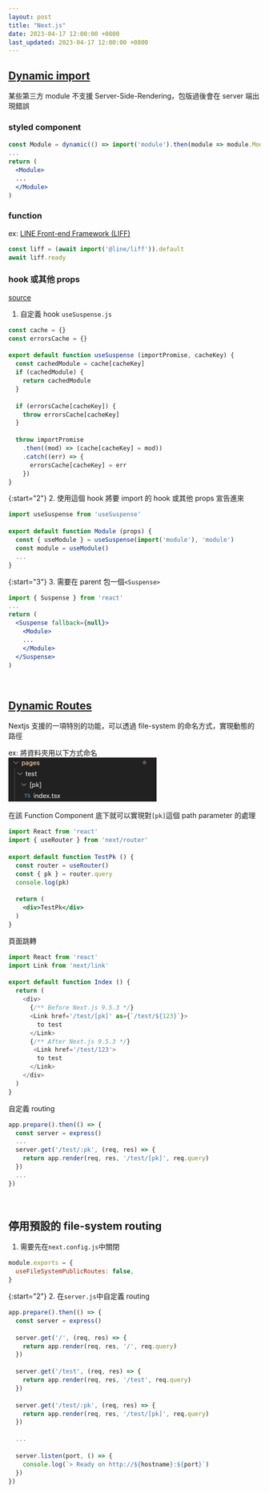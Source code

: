 ```yaml
---
layout: post
title: "Next.js"
date: 2023-04-17 12:00:00 +0800
last_updated: 2023-04-17 12:00:00 +0800
---
```


## [Dynamic import](https://nextjs.org/docs/advanced-features/dynamic-import)

某些第三方 module 不支援 Server-Side-Rendering，包版過後會在 server 端出現錯誤

### styled component
```jsx
const Module = dynamic(() => import('module').then(module => module.Module), { ssr: false })
...
return (
  <Module>
  ...
  </Module>
)
```

### function
ex: [LINE Front-end Framework (LIFF)](https://reurl.cc/qZallN)
```js
const liff = (await import('@line/liff')).default
await liff.ready
```

### hook 或其他 props
[source](https://stackoverflow.com/questions/63126355/loading-react-hooks-using-dynamic-imports/63438354#63438354)

1. 自定義 hook `useSuspense.js`

```js
const cache = {}
const errorsCache = {}

export default function useSuspense (importPromise, cacheKey) {
  const cachedModule = cache[cacheKey]
  if (cachedModule) {
    return cachedModule
  }

  if (errorsCache[cacheKey]) {
    throw errorsCache[cacheKey]
  }

  throw importPromise
    .then((mod) => (cache[cacheKey] = mod))
    .catch((err) => {
      errorsCache[cacheKey] = err
    })
}
```  

{:start="2"}
2. 使用這個 hook 將要 import 的 hook 或其他 props 宣告進來  

```jsx
import useSuspense from 'useSuspense'

export default function Module (props) {
  const { useModule } = useSuspense(import('module'), 'module')
  const module = useModule()
  ...
}
```

{:start="3"}
3. 需要在 parent 包一個`<Suspense>`

```jsx
import { Suspense } from 'react'
...
return (
  <Suspense fallback={null}>
    <Module>
    ...
    </Module>
  </Suspense>
)
```

<br>

## [Dynamic Routes](https://nextjs.org/docs/routing/dynamic-routes)  

Nextjs 支援的一項特別的功能，可以透過 file-system 的命名方式，實現動態的路徑  

ex: 將資料夾用以下方式命名  
![nextjs_dynamic_routes.png](/assets/nextjs_dynamic_routes.png)

在該 Function Component 底下就可以實現對`[pk]`這個 path parameter 的處理
```jsx
import React from 'react'
import { useRouter } from 'next/router'

export default function TestPk () {
  const router = useRouter()
  const { pk } = router.query
  console.log(pk)

  return (
    <div>TestPk</div>
  )
}
```

頁面跳轉

```js
import React from 'react'
import Link from 'next/link'

export default function Index () {
  return (
    <div>
      {/** Before Next.js 9.5.3 */}
      <Link href='/test/[pk]' as={`/test/${123}`}>
        to test
      </Link>
      {/** After Next.js 9.5.3 */}
       <Link href='/test/123'>
        to test
      </Link>
    </div>
  )
}
```

自定義 routing

```js
app.prepare().then(() => {
  const server = express()
  ...
  server.get('/test/:pk', (req, res) => {
    return app.render(req, res, '/test/[pk]', req.query)
  })
  ...
})

```

<br>

## 停用預設的 file-system routing

1. 需要先在`next.config.js`中關閉

```js
module.exports = {
  useFileSystemPublicRoutes: false,
}
```

{:start="2"}
2. 在`server.js`中自定義 routing

```js
app.prepare().then(() => {
  const server = express()

  server.get('/', (req, res) => {
    return app.render(req, res, '/', req.query)
  })

  server.get('/test', (req, res) => {
    return app.render(req, res, '/test', req.query)
  })

  server.get('/test/:pk', (req, res) => {
    return app.render(req, res, '/test/[pk]', req.query)
  })

  ...

  server.listen(port, () => {
    console.log(`> Ready on http://${hostname}:${port}`)
  })
})

```

<br>